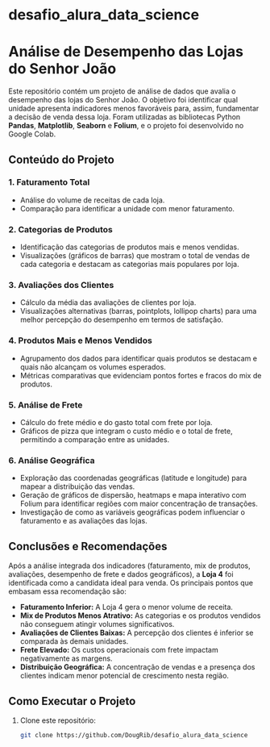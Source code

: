 # desafio_alura_data_science

# Análise de Desempenho das Lojas do Senhor João

Este repositório contém um projeto de análise de dados que avalia o desempenho das lojas do Senhor João. O objetivo foi identificar qual unidade apresenta indicadores menos favoráveis para, assim, fundamentar a decisão de venda dessa loja. Foram utilizadas as bibliotecas Python **Pandas**, **Matplotlib**, **Seaborn** e **Folium**, e o projeto foi desenvolvido no Google Colab.

## Conteúdo do Projeto

### 1. Faturamento Total
- Análise do volume de receitas de cada loja.
- Comparação para identificar a unidade com menor faturamento.

### 2. Categorias de Produtos
- Identificação das categorias de produtos mais e menos vendidas.
- Visualizações (gráficos de barras) que mostram o total de vendas de cada categoria e destacam as categorias mais populares por loja.

### 3. Avaliações dos Clientes
- Cálculo da média das avaliações de clientes por loja.
- Visualizações alternativas (barras, pointplots, lollipop charts) para uma melhor percepção do desempenho em termos de satisfação.

### 4. Produtos Mais e Menos Vendidos
- Agrupamento dos dados para identificar quais produtos se destacam e quais não alcançam os volumes esperados.
- Métricas comparativas que evidenciam pontos fortes e fracos do mix de produtos.

### 5. Análise de Frete
- Cálculo do frete médio e do gasto total com frete por loja.
- Gráficos de pizza que integram o custo médio e o total de frete, permitindo a comparação entre as unidades.

### 6. Análise Geográfica
- Exploração das coordenadas geográficas (latitude e longitude) para mapear a distribuição das vendas.
- Geração de gráficos de dispersão, heatmaps e mapa interativo com Folium para identificar regiões com maior concentração de transações.
- Investigação de como as variáveis geográficas podem influenciar o faturamento e as avaliações das lojas.

## Conclusões e Recomendações

Após a análise integrada dos indicadores (faturamento, mix de produtos, avaliações, desempenho de frete e dados geográficos), a **Loja 4** foi identificada como a candidata ideal para venda. Os principais pontos que embasam essa recomendação são:

- **Faturamento Inferior:** A Loja 4 gera o menor volume de receita.
- **Mix de Produtos Menos Atrativo:** As categorias e os produtos vendidos não conseguem atingir volumes significativos.
- **Avaliações de Clientes Baixas:** A percepção dos clientes é inferior se comparada às demais unidades.
- **Frete Elevado:** Os custos operacionais com frete impactam negativamente as margens.
- **Distribuição Geográfica:** A concentração de vendas e a presença dos clientes indicam menor potencial de crescimento nesta região.

## Como Executar o Projeto

1. Clone este repositório:
   ```bash
   git clone https://github.com/DougRib/desafio_alura_data_science
